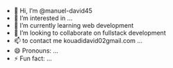 - 👋 Hi, I’m @manuel-david45
- 👀 I’m interested in ...
- 🌱 I’m currently learning web development
- 💞️ I’m looking to collaborate on fullstack development
- 📫 to contact me kouadidavid02gmail.com ...
- 😄 Pronouns: ...
- ⚡ Fun fact: ...

<!---
manuel-david45/manuel-david45 is a ✨ special ✨ repository because its `README.md` (this file) appears on your GitHub profile.
You can click the Preview link to take a look at your changes.
--->
